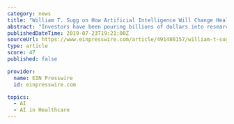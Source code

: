 ```yaml
---
category: news
title: "William T. Sugg on How Artificial Intelligence Will Change Healthcare"
abstract: "Investors have been pouring billions of dollars into research and development for artificial intelligence (AI), specifically in the healthcare industry. William T. Sugg describes AI as software that is capable of learning and analyzing information ..."
publishedDateTime: 2019-07-23T19:21:00Z
sourceUrl: https://www.einpresswire.com/article/491486157/william-t-sugg-on-how-artificial-intelligence-will-change-healthcare
type: article
score: 47
published: false

provider:
  name: EIN Presswire
  id: einpresswire.com

topics:
  - AI
  - AI in Healthcare
---
```

